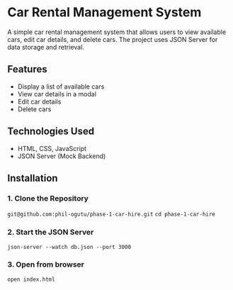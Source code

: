 # Car Rental Management System

A simple car rental management system that allows users to view available cars, edit car details, and delete cars. The project uses JSON Server for data storage and retrieval.

## Features
- Display a list of available cars
- View car details in a modal
- Edit car details
- Delete cars

## Technologies Used
- HTML, CSS, JavaScript
- JSON Server (Mock Backend)

## Installation

### 1. Clone the Repository
```git@github.com:phil-ogutu/phase-1-car-hire.git```
```cd phase-1-car-hire```
### 2. Start the JSON Server
```json-server --watch db.json --port 3000```
### 3. Open from browser
```open index.html```

